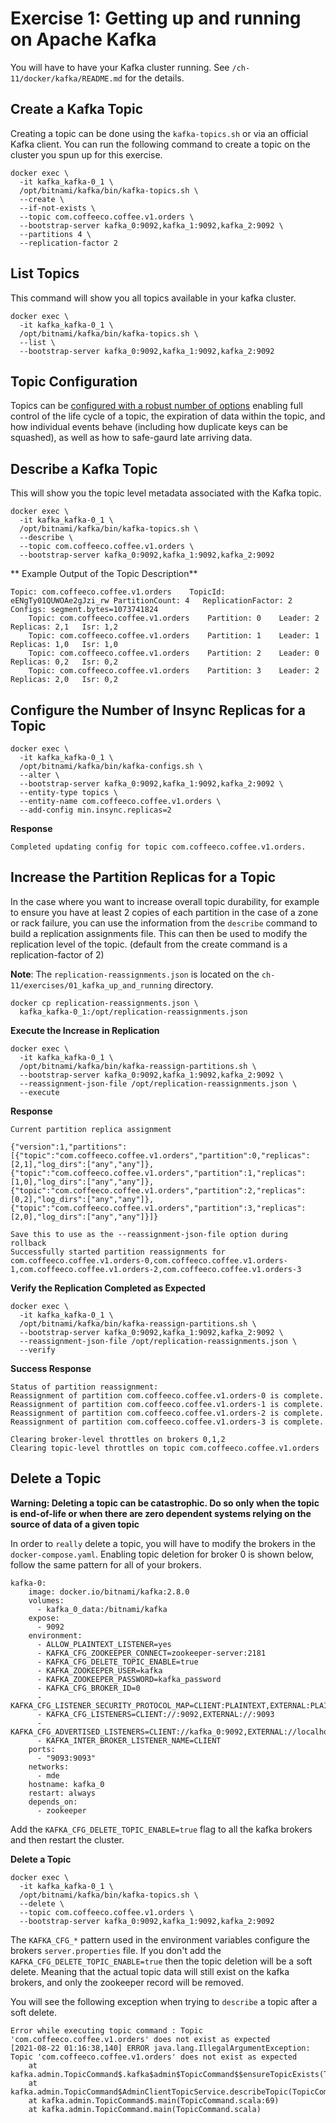 # Exercise 1: Getting up and running on Apache Kafka
You will have to have your Kafka cluster running. See `/ch-11/docker/kafka/README.md` for the details.

## Create a Kafka Topic
Creating a topic can be done using the `kafka-topics.sh` or via an official Kafka client. You can run the following command to create a topic on the cluster you spun up for this exercise.
~~~
docker exec \
  -it kafka_kafka-0_1 \
  /opt/bitnami/kafka/bin/kafka-topics.sh \
  --create \
  --if-not-exists \
  --topic com.coffeeco.coffee.v1.orders \
  --bootstrap-server kafka_0:9092,kafka_1:9092,kafka_2:9092 \
  --partitions 4 \
  --replication-factor 2
~~~

## List Topics
This command will show you all topics available in your kafka cluster.
~~~
docker exec \
  -it kafka_kafka-0_1 \
  /opt/bitnami/kafka/bin/kafka-topics.sh \
  --list \
  --bootstrap-server kafka_0:9092,kafka_1:9092,kafka_2:9092
~~~

## Topic Configuration
Topics can be [configured with a robust number of options](https://kafka.apache.org/documentation/#topicconfigs) enabling full control of the life cycle of a topic, the expiration of data within the topic, and how individual events behave (including how duplicate keys can be squashed), as well as how to safe-gaurd late arriving data.

## Describe a Kafka Topic
This will show you the topic level metadata associated with the Kafka topic.
~~~
docker exec \
  -it kafka_kafka-0_1 \
  /opt/bitnami/kafka/bin/kafka-topics.sh \
  --describe \
  --topic com.coffeeco.coffee.v1.orders \
  --bootstrap-server kafka_0:9092,kafka_1:9092,kafka_2:9092
~~~

** Example Output of the Topic Description**
~~~
Topic: com.coffeeco.coffee.v1.orders	TopicId: eENgTy01QUWOAe2gJzi_rw	PartitionCount: 4	ReplicationFactor: 2	Configs: segment.bytes=1073741824
	Topic: com.coffeeco.coffee.v1.orders	Partition: 0	Leader: 2	Replicas: 2,1	Isr: 1,2
	Topic: com.coffeeco.coffee.v1.orders	Partition: 1	Leader: 1	Replicas: 1,0	Isr: 1,0
	Topic: com.coffeeco.coffee.v1.orders	Partition: 2	Leader: 0	Replicas: 0,2	Isr: 0,2
	Topic: com.coffeeco.coffee.v1.orders	Partition: 3	Leader: 2	Replicas: 2,0	Isr: 0,2
~~~

## Configure the Number of Insync Replicas for a Topic
~~~
docker exec \
  -it kafka_kafka-0_1 \
  /opt/bitnami/kafka/bin/kafka-configs.sh \
  --alter \
  --bootstrap-server kafka_0:9092,kafka_1:9092,kafka_2:9092 \
  --entity-type topics \
  --entity-name com.coffeeco.coffee.v1.orders \
  --add-config min.insync.replicas=2
~~~

**Response**
~~~
Completed updating config for topic com.coffeeco.coffee.v1.orders.
~~~

## Increase the Partition Replicas for a Topic
In the case where you want to increase overall topic durability, for example to ensure you have at least 2 copies of each partition in the case of a zone or rack failure, you can use the information from the `describe` command to build a replication assignments file. This can then be used to modify the replication level of the topic. (default from the create command is a replication-factor of 2)

**Note**: The `replication-reassignments.json` is located on the `ch-11/exercises/01_kafka_up_and_running` directory.
~~~
docker cp replication-reassignments.json \
  kafka_kafka-0_1:/opt/replication-reassignments.json
~~~

**Execute the Increase in Replication**
~~~
docker exec \
  -it kafka_kafka-0_1 \
  /opt/bitnami/kafka/bin/kafka-reassign-partitions.sh \
  --bootstrap-server kafka_0:9092,kafka_1:9092,kafka_2:9092 \
  --reassignment-json-file /opt/replication-reassignments.json \
  --execute
~~~

**Response**
~~~
Current partition replica assignment

{"version":1,"partitions":[{"topic":"com.coffeeco.coffee.v1.orders","partition":0,"replicas":[2,1],"log_dirs":["any","any"]},{"topic":"com.coffeeco.coffee.v1.orders","partition":1,"replicas":[1,0],"log_dirs":["any","any"]},{"topic":"com.coffeeco.coffee.v1.orders","partition":2,"replicas":[0,2],"log_dirs":["any","any"]},{"topic":"com.coffeeco.coffee.v1.orders","partition":3,"replicas":[2,0],"log_dirs":["any","any"]}]}

Save this to use as the --reassignment-json-file option during rollback
Successfully started partition reassignments for com.coffeeco.coffee.v1.orders-0,com.coffeeco.coffee.v1.orders-1,com.coffeeco.coffee.v1.orders-2,com.coffeeco.coffee.v1.orders-3
~~~

**Verify the Replication Completed as Expected**
~~~
docker exec \
  -it kafka_kafka-0_1 \
  /opt/bitnami/kafka/bin/kafka-reassign-partitions.sh \
  --bootstrap-server kafka_0:9092,kafka_1:9092,kafka_2:9092 \
  --reassignment-json-file /opt/replication-reassignments.json \
  --verify
~~~

**Success Response**
~~~
Status of partition reassignment:
Reassignment of partition com.coffeeco.coffee.v1.orders-0 is complete.
Reassignment of partition com.coffeeco.coffee.v1.orders-1 is complete.
Reassignment of partition com.coffeeco.coffee.v1.orders-2 is complete.
Reassignment of partition com.coffeeco.coffee.v1.orders-3 is complete.

Clearing broker-level throttles on brokers 0,1,2
Clearing topic-level throttles on topic com.coffeeco.coffee.v1.orders
~~~

## Delete a Topic
**Warning: Deleting a topic can be catastrophic. Do so only when the topic is end-of-life or when there are zero dependent systems relying on the source of data of a given topic**

In order to `really` delete a topic, you will have to modify the brokers in the `docker-compose.yaml`. Enabling topic deletion for broker 0 is shown below, follow the same pattern for all of your brokers.

~~~
kafka-0:
    image: docker.io/bitnami/kafka:2.8.0
    volumes:
      - kafka_0_data:/bitnami/kafka
    expose:
      - 9092
    environment:
      - ALLOW_PLAINTEXT_LISTENER=yes
      - KAFKA_CFG_ZOOKEEPER_CONNECT=zookeeper-server:2181
      - KAFKA_CFG_DELETE_TOPIC_ENABLE=true
      - KAFKA_ZOOKEEPER_USER=kafka
      - KAFKA_ZOOKEEPER_PASSWORD=kafka_password
      - KAFKA_CFG_BROKER_ID=0
      - KAFKA_CFG_LISTENER_SECURITY_PROTOCOL_MAP=CLIENT:PLAINTEXT,EXTERNAL:PLAINTEXT
      - KAFKA_CFG_LISTENERS=CLIENT://:9092,EXTERNAL://:9093
      - KAFKA_CFG_ADVERTISED_LISTENERS=CLIENT://kafka_0:9092,EXTERNAL://localhost:9093
      - KAFKA_INTER_BROKER_LISTENER_NAME=CLIENT
    ports:
      - "9093:9093"
    networks:
      - mde
    hostname: kafka_0
    restart: always
    depends_on:
      - zookeeper
~~~

Add the `KAFKA_CFG_DELETE_TOPIC_ENABLE=true` flag to all the kafka brokers and then restart the cluster.

**Delete a Topic**
~~~
docker exec \
  -it kafka_kafka-0_1 \
  /opt/bitnami/kafka/bin/kafka-topics.sh \
  --delete \
  --topic com.coffeeco.coffee.v1.orders \
  --bootstrap-server kafka_0:9092,kafka_1:9092,kafka_2:9092
~~~

The `KAFKA_CFG_*` pattern used in the environment variables configure the brokers `server.properties` file. If you don't add the `KAFKA_CFG_DELETE_TOPIC_ENABLE=true` then the topic deletion will be a soft delete. Meaning that the actual topic data will still exist on the kafka brokers, and only the zookeeper record will be removed.

You will see the following exception when trying to `describe` a topic after a soft delete.

~~~
Error while executing topic command : Topic 'com.coffeeco.coffee.v1.orders' does not exist as expected
[2021-08-22 01:16:38,140] ERROR java.lang.IllegalArgumentException: Topic 'com.coffeeco.coffee.v1.orders' does not exist as expected
	at kafka.admin.TopicCommand$.kafka$admin$TopicCommand$$ensureTopicExists(TopicCommand.scala:542)
	at kafka.admin.TopicCommand$AdminClientTopicService.describeTopic(TopicCommand.scala:317)
	at kafka.admin.TopicCommand$.main(TopicCommand.scala:69)
	at kafka.admin.TopicCommand.main(TopicCommand.scala)
~~~


